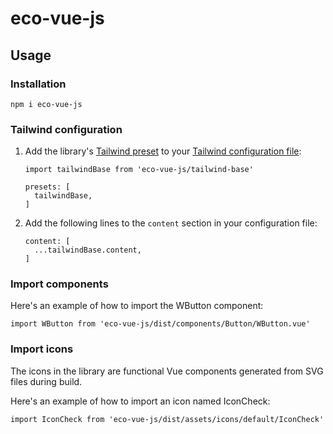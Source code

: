 # eco-vue-js

## Usage

### Installation
```
npm i eco-vue-js
```

### Tailwind configuration

1. Add the library's [Tailwind preset](https://tailwindcss.com/docs/presets) to your [Tailwind configuration file](https://tailwindcss.com/docs/content-configuration):
    ```
    import tailwindBase from 'eco-vue-js/tailwind-base'

    presets: [
      tailwindBase,
    ]
    ```

2. Add the following lines to the `content` section in your configuration file:
    ```
    content: [
      ...tailwindBase.content,
    ]
    ```

### Import components

Here's an example of how to import the WButton component:
```
import WButton from 'eco-vue-js/dist/components/Button/WButton.vue'
```

### Import icons

The icons in the library are functional Vue components generated from SVG files during build.

Here's an example of how to import an icon named IconCheck:
```
import IconCheck from 'eco-vue-js/dist/assets/icons/default/IconCheck'
```